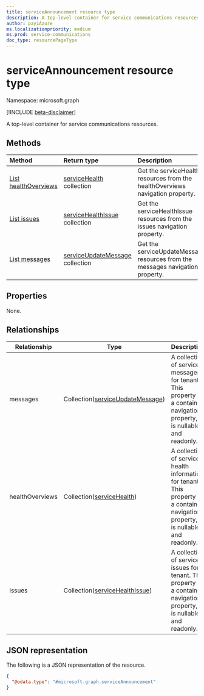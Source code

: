 ```yaml
---
title: serviceAnnouncement resource type
description: A top-level container for service communications resources
author: payiAzure
ms.localizationpriority: medium
ms.prod: service-communications
doc_type: resourcePageType
---
```


# serviceAnnouncement resource type

Namespace: microsoft.graph

[!INCLUDE [beta-disclaimer](../../includes/beta-disclaimer.md)]

A top-level container for service communications resources.

## Methods

| Method                                                                     | Return type                                                             | Description                                                                   |
| :------------------------------------------------------------------------- | :---------------------------------------------------------------------- | :---------------------------------------------------------------------------- |
| [List healthOverviews](../api/serviceannouncement-list-healthoverviews.md) | [serviceHealth](../resources/servicehealth.md) collection               | Get the serviceHealth resources from the healthOverviews navigation property. |
| [List issues](../api/serviceannouncement-list-issues.md)                   | [serviceHealthIssue](../resources/servicehealthissue.md) collection     | Get the serviceHealthIssue resources from the issues navigation property.     |
| [List messages](../api/serviceannouncement-list-messages.md)               | [serviceUpdateMessage](../resources/serviceupdatemessage.md) collection | Get the serviceUpdateMessage resources from the messages navigation property. |

## Properties

None.

## Relationships

| Relationship    | Type                                                        | Description                                                                                                                           |
| --------------- | ----------------------------------------------------------- | ------------------------------------------------------------------------------------------------------------------------------------- |
| messages        | Collection([serviceUpdateMessage](serviceupdatemessage.md)) | A collection of service messages for tenant. This property is a contained navigation property, it is nullable and readonly.           |
| healthOverviews | Collection([serviceHealth](servicehealth.md))               | A collection of service health information for tenant. This property is a contained navigation property, it is nullable and readonly. |
| issues          | Collection([serviceHealthIssue](servicehealthissue.md))     | A collection of service issues for tenant. This property is a contained navigation property, it is nullable and readonly.             |

## JSON representation

The following is a JSON representation of the resource.

<!-- {
  "blockType": "resource",
  "keyProperty": "id",
  "@odata.type": "microsoft.graph.serviceAnnouncement",
  "openType": false
}
-->

```json
{
  "@odata.type": "#microsoft.graph.serviceAnnouncement"
}
```
